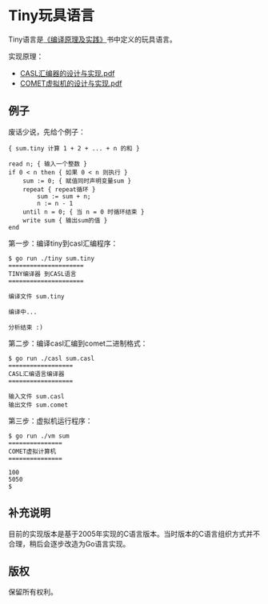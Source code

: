 # Tiny玩具语言

Tiny语言是[《编译原理及实践》](https://book.douban.com/subject/1088057/)书中定义的玩具语言。

实现原理：

- [CASL汇编器的设计与实现.pdf](./docs/casl-assembler.pdf)
- [COMET虚拟机的设计与实现.pdf](./docs/comet-vm.pdf)

## 例子

废话少说，先给个例子：

```
{ sum.tiny 计算 1 + 2 + ... + n 的和 }

read n; { 输入一个整数 }
if 0 < n then { 如果 0 < n 则执行 }
    sum := 0; { 赋值同时声明变量sum }
    repeat { repeat循环 }
        sum := sum + n;
        n := n - 1
    until n = 0; { 当 n = 0 时循环结束 }
    write sum { 输出sum的值 }
end
```

第一步：编译tiny到casl汇编程序：

```
$ go run ./tiny sum.tiny
=====================
TINY编译器 到CASL语言
=====================

编译文件 sum.tiny

编译中...

分析结束 :)
```

第二步：编译casl汇编到comet二进制格式：

```
$ go run ./casl sum.casl
==================
CASL汇编语言编译器
==================

输入文件 sum.casl
输出文件 sum.comet
```

第三步：虚拟机运行程序：

```
$ go run ./vm sum
===============
COMET虚拟计算机
===============

100
5050
$
```

## 补充说明

目前的实现版本是基于2005年实现的C语言版本。当时版本的C语言组织方式并不合理，稍后会逐步改造为Go语言实现。

## 版权

保留所有权利。
